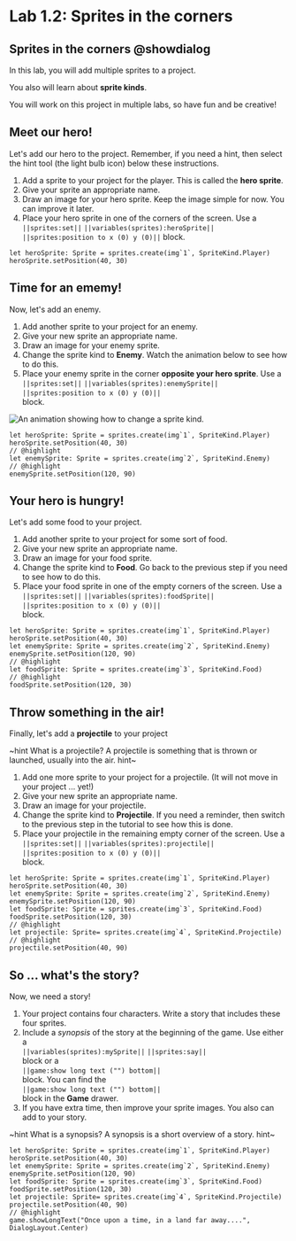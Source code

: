# Lab 1.2: Sprites in the corners

## Sprites in the corners @showdialog

In this lab, you will add multiple sprites to a project.

You also will learn about **sprite kinds**.

You will work on this project in multiple labs,
so have fun and be creative!

## Meet our hero!

Let's add our hero to the project.
Remember, if you need a hint, then select the hint tool
(the light bulb icon)
below these instructions.

1.   Add a sprite to your project for the player.
This is called the **hero sprite**.
1.   Give your sprite an appropriate name.
1.   Draw an image for your hero sprite.
Keep the image simple for now. You can improve it later.
1.   Place your hero sprite in one of the corners of the screen.
Use a   
``||sprites:set||`` ``||variables(sprites):heroSprite||``
``||sprites:position to x (0) y (0)||`` block.

```blocks
let heroSprite: Sprite = sprites.create(img`1`, SpriteKind.Player)
heroSprite.setPosition(40, 30)
```

## Time for an ememy!

Now, let's add an enemy.

1.   Add another sprite to your project for an enemy.
1.   Give your new sprite an appropriate name.
1.   Draw an image for your enemy sprite.
1.   Change the sprite kind to **Enemy**.
Watch the animation below to see how to do this.
1.   Place your enemy sprite in the corner
**opposite your hero sprite**.
Use a   
``||sprites:set||`` ``||variables(sprites):enemySprite||``
``||sprites:position to x (0) y (0)||``   
block.

![An animation showing how to change a sprite kind.](https://alex-kulcsar.github.io/introcs-tutorials/assets/images/S01.L01.02.change_sprite_kind.gif)

```blocks
let heroSprite: Sprite = sprites.create(img`1`, SpriteKind.Player)
heroSprite.setPosition(40, 30)
// @highlight
let enemySprite: Sprite = sprites.create(img`2`, SpriteKind.Enemy)
// @highlight
enemySprite.setPosition(120, 90)
```

## Your hero is hungry!

Let's add some food to your project.

1.   Add another sprite to your project for some sort of food.
1.   Give your new sprite an appropriate name.
1.   Draw an image for your food sprite.
1.   Change the sprite kind to **Food**.
Go back to the previous step if you need to see how to do this.
1.   Place your food sprite in one of the empty corners of the screen.
Use a   
``||sprites:set||`` ``||variables(sprites):foodSprite||``
``||sprites:position to x (0) y (0)||``   
block.

```blocks
let heroSprite: Sprite = sprites.create(img`1`, SpriteKind.Player)
heroSprite.setPosition(40, 30)
let enemySprite: Sprite = sprites.create(img`2`, SpriteKind.Enemy)
enemySprite.setPosition(120, 90)
// @highlight
let foodSprite: Sprite = sprites.create(img`3`, SpriteKind.Food)
// @highlight
foodSprite.setPosition(120, 30)
```

## Throw something in the air!

Finally, let's add a **projectile** to your project

~hint What is a projectile?
A projectile is something that is thrown or launched, usually into the air.
hint~

1.   Add one more sprite to your project for a projectile.
(It will not move in your project ... yet!)
1.   Give your new sprite an appropriate name.
1.   Draw an image for your projectile.
1.   Change the sprite kind to **Projectile**.
If you need a reminder, then switch to the previous step in the tutorial to see how this is done.
1.   Place your projectile in the remaining empty corner of the screen.
Use a   
``||sprites:set||`` ``||variables(sprites):projectile||``
``||sprites:position to x (0) y (0)||``   
block.

```blocks
let heroSprite: Sprite = sprites.create(img`1`, SpriteKind.Player)
heroSprite.setPosition(40, 30)
let enemySprite: Sprite = sprites.create(img`2`, SpriteKind.Enemy)
enemySprite.setPosition(120, 90)
let foodSprite: Sprite = sprites.create(img`3`, SpriteKind.Food)
foodSprite.setPosition(120, 30)
// @highlight
let projectile: Sprite= sprites.create(img`4`, SpriteKind.Projectile)
// @highlight
projectile.setPosition(40, 90)
```

## So ... what's the story?

Now, we need a story!

1.   Your project contains four characters.
Write a story that includes these four sprites.
1.   Include a *synopsis* of the story at the beginning of the game.
Use either a   
``||variables(sprites):mySprite||`` ``||sprites:say||``   
block or a   
``||game:show long text ("") bottom||``   
block.
You can find the   
``||game:show long text ("") bottom||``   
block in the **Game** drawer.
1.   If you have extra time, then improve your sprite images.
You also can add to your story.

~hint What is a synopsis?
A synopsis is a short overview of a story.
hint~

```blocks
let heroSprite: Sprite = sprites.create(img`1`, SpriteKind.Player)
heroSprite.setPosition(40, 30)
let enemySprite: Sprite = sprites.create(img`2`, SpriteKind.Enemy)
enemySprite.setPosition(120, 90)
let foodSprite: Sprite = sprites.create(img`3`, SpriteKind.Food)
foodSprite.setPosition(120, 30)
let projectile: Sprite= sprites.create(img`4`, SpriteKind.Projectile)
projectile.setPosition(40, 90)
// @highlight
game.showLongText("Once upon a time, in a land far away....", DialogLayout.Center)
```
